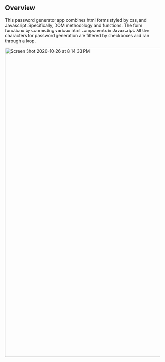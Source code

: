 ## Overview

This password generator app combines html forms styled by css, and Javascript. Specifically, DOM methodology and functions. The form functions by connecting various html components in Javascript. All the characters for password generation are filtered by checkboxes and ran through a loop. 

<img width="1005" alt="Screen Shot 2020-10-26 at 8 14 33 PM" src="https://user-images.githubusercontent.com/48275526/97241597-f74ecf00-17c7-11eb-96ea-7cc2db979f7e.png">
